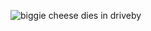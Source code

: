 ![biggie cheese dies in driveby](https://www.google.com/url?sa=i&url=https%3A%2F%2Fes-es.facebook.com%2Fpages%2Fcategory%2FArtist%2F103664578075498%2F&psig=AOvVaw028jNf2_bBffBUPVKcjGMa&ust=1652552807789000&source=images&cd=vfe&ved=0CAkQjRxqFwoTCKiXxLON3fcCFQAAAAAdAAAAABAE)